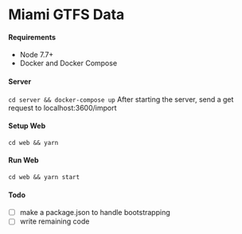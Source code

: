 # Miami GTFS Data

#### Requirements
* Node 7.7+
* Docker and Docker Compose

#### Server
`cd server && docker-compose up`
After starting the server, send a get request to localhost:3600/import

#### Setup Web
`cd web && yarn`

#### Run Web
`cd web && yarn start`

#### Todo

- [ ] make a package.json to handle bootstrapping
- [ ] write remaining code
